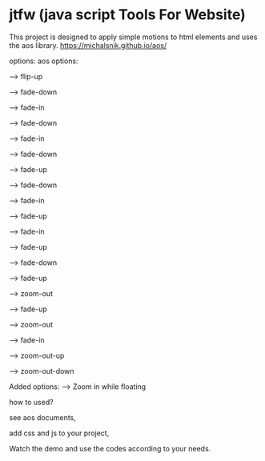 # jtfw (java script Tools For Website)

This project is designed to apply simple motions to html elements and uses the aos library.
https://michalsnik.github.io/aos/

options:
aos options:

--> flip-up

--> fade-down

--> fade-in

--> fade-down

--> fade-in

--> fade-down

--> fade-up

--> fade-down

--> fade-in

--> fade-up

--> fade-in

--> fade-up

--> fade-down

--> fade-up

--> zoom-out

--> fade-up

--> zoom-out

--> fade-in

--> zoom-out-up

--> zoom-out-down

Added options:
--> Zoom in while floating


how to used?

see aos documents, 

add css and js to your project, 

Watch the demo and use the codes according to your needs.
